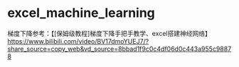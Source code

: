 # excel_machine_learning

梯度下降参考：【[保姆级教程]梯度下降手把手教学、excel搭建神经网络】 https://www.bilibili.com/video/BV17dmoYUEJ7/?share_source=copy_web&vd_source=8bbad1f9c0c4df06d0c443a955c98878
